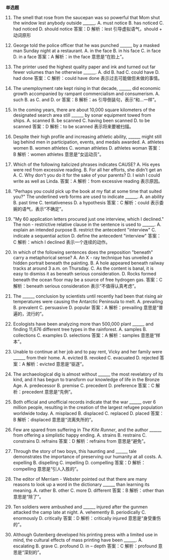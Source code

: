 **单选题**

11. The smell that rose from the saucepan was so powerful that Mom shut the window lest anybody outside ______.
A. must notice B. has noticed C. had noticed D. should notice
答案：D
解析：lest 引导虚拟语气，should + 动词原形

12. George told the police officer that he was punched ______ by a masked man Sunday night at a restaurant.
A. in the face B. in his face C. in face D. in a face
答案：A
解析：in the face 意思是“在脸上”。

13. The printer used the highest quality paper and ink and turned out far fewer volumes than he otherwise ______.
A. did B. had C. could have D. had done
答案：C
解析：could have done 表示过去可能做但未做的事情。

14. The unemployment rate kept rising in that decade, ______ did economic growth accompanied by rampant commercialism and consumerism.
A. such B. as C. and D. or
答案：B
解析：as 引导倒装句，表示“和…一样”。

15. In the coming years, there are about 10,000 square kilometers of the designated search area still ______ by sonar equipment towed from ships.
A. scanned B. be scanned C. having been scanned D. to be scanned
答案：D
解析：to be scanned 表示将来要被扫描。

16. Despite their high profile and increasing athletic ability, ______ might still lag behind men in participation, events, and medals awarded.
A. athletes women B. women athletes C. woman athletes D. athletes woman
答案：B
解析：women athletes 意思是“女运动员”。

17. Which of the following italicized phrases indicates CAUSE?
A. His eyes were red from excessive reading. B. For all her efforts, she didn't get an A. C. Why don't you do it for the sake of your parents? D. I wish I could write as well as Linda.
答案：A
解析：from excessive reading 表示原因。

18. "Perhaps you could pick up the book at my flat at some time that suited you?" The underlined verb forms are used to indicate ______.
A. an ability B. past time C. tentativeness D. a hypothesis
答案：C
解析：could 表示委婉的语气，表示“不确定”。

19. "My 60 application letters procured just one interview, which I declined." The non - restrictive relative clause in the sentence is used to ______.
A. explain an intended purpose B. restrict the antecedent "interview" C. indicate a sequential action D. define the antecedent "interview"
答案：C
解析：which I declined 表示一个连续的动作。

20. In which of the following sentences does the preposition "beneath" carry a metaphorical sense?
A. An X - ray technique has unveiled a hidden portrait beneath the painting. B. A hole appeared beneath railway tracks at around 3 a.m. on Thursday. C. As the content is banal, it is easy to dismiss it as beneath serious consideration. D. Rocks formed beneath the ocean floor may be a source of free hydrogen gas.
答案：C
解析：beneath serious consideration 表示“不值得认真考虑”。

21. The ______ conclusion by scientists until recently had been that rising air temperatures were causing the Antarctic Peninsula to melt.
A. prevailing B. prevalent C. persuasive D. popular
答案：A
解析：prevailing 意思是“普遍的，流行的”。

22. Ecologists have been analyzing more than 500,000 plant ______ and finding 11,676 different tree types in the rainforest.
A. samples B. collections C. examples D. selections
答案：A
解析：samples 意思是“样本”。

23. Unable to continue at her job and to pay rent, Vicky and her family were ______ from their home.
A. evicted B. revoked C. evacuated D. rejected
答案：A
解析：evicted 意思是“驱逐”。

24. The archaeological dig is almost without ______ the most revelatory of its kind, and it has begun to transform our knowledge of life in the Bronze Age.
A. predecessor B. premise C. precedent D. preference
答案：C
解析：precedent 意思是“先例”。

25. Both official and unofficial records indicate that the war ______ over 6 million people, resulting in the creation of the largest refugee population worldwide today.
A. misplaced B. displaced C. replaced D. placed
答案：B
解析：displaced 意思是“流离失所的”。

26. Few are spared from suffering in *The Kite Runner*, and the author ______ from offering a simplistic happy ending.
A. strains B. restrains C. constrains D. refrains
答案：D
解析：refrains from 意思是“避免”。

27. Through the story of two boys, this haunting and ______ tale demonstrates the importance of preserving our humanity at all costs.
A. expelling B. dispelling C. impelling D. compelling
答案：D
解析：compelling 意思是“引人入胜的”。

28. The editor of Merriam - Webster pointed out that there are many reasons to look up a word in the dictionary ______ than learning its meaning.
A. rather B. other C. more D. different
答案：B
解析：other than 意思是“除了”。

29. Ten soldiers were ambushed and ______ injured after the gunmen attacked the camp late at night.
A. vehemently B. periodically C. enormously D. critically
答案：D
解析：critically injured 意思是“身受重伤的”。

30. Although Gutenberg developed his printing press with a limited use in mind, the cultural effects of mass printing have been ______.
A. escalating B. grave C. profound D. in – depth
答案：C
解析：profound 意思是“深刻的”。

